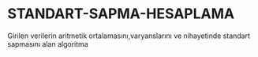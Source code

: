 # STANDART-SAPMA-HESAPLAMA
Girilen verilerin aritmetik ortalamasını,varyanslarını ve nihayetinde standart sapmasını alan algoritma
